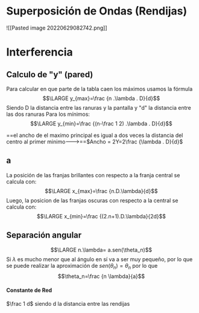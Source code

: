 # Superposición de Ondas (Rendijas)
![[Pasted image 20220629082742.png]]
# Interferencia
## Calculo de "y" (pared)
Para calcular en que parte de la tabla caen los máximos usamos la fórmula
$$\LARGE y_{max}=\frac {n .\lambda . D}{d}$$ Siendo D la distancia entre las ranuras y la pantalla y "d" la distancia entre las dos ranuras 
Para los mínimos: 
$$\LARGE y_{min}=\frac {(n-\frac 1 2) .\lambda . D}{d}$$

==el ancho de el maximo principal es igual a dos veces la distancia del centro al primer minimo--->==$Ancho = 2Y=2\frac {\lambda . D}{d}$
## a
La posición de las franjas brillantes con respecto a la franja central se calcula con: 
	$$\LARGE x_{max}=\frac {n.D.\lambda}{d}$$
Luego, la posicion de las franjas oscuras con respecto a la central se calcula con:
	$$\LARGE x_{min}=\frac {(2.n+1).D.\lambda}{2d}$$

## Separación angular
$$\LARGE n.\lambda= a.sen(\theta_n)$$ Si $\lambda$ es mucho menor que al ángulo en sí va a ser muy pequeño, por lo que se puede realizar la aproximación de $sen(\theta_n) = \theta_n$ por lo que
$$\theta_n=\frac {n \lambda}{a}$$

#### Constante de Red
$\frac 1 d$ siendo d la distancia entre las rendijas